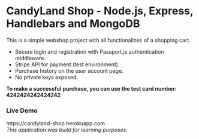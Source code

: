 <h1>CandyLand Shop - Node.js, Express, Handlebars and MongoDB</h1>


This is a simple webshop project with all functionalities of a shopping cart.
<ul>
  <li>Secure login and registration with Passport.js authentication middleware.</li>
  <li>Stripe API for payment (test environment).</li>
  <li>Purchase history on the user account page.</li>
  <li>No private keys exposed.</li>
</ul>

<strong>To make a successful purchase, you can use the test card number: 4242424242424242</strong>
<h3>Live Demo</h3>
https://candyland-shop.herokuapp.com
<br />
<i>This application was build for learning purposes.</i>
